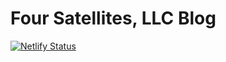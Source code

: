 # Four Satellites, LLC Blog

[![Netlify Status](https://api.netlify.com/api/v1/badges/0e70a202-c32c-48a5-a78d-76810ae3f8bf/deploy-status)](https://app.netlify.com/sites/four-satellites/deploys)
